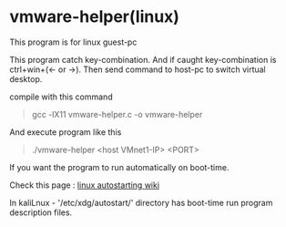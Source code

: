 # vmware-helper(linux)
This program is for linux guest-pc

This program catch key-combination. And if caught key-combination is ctrl+win+(← or →). Then send command to host-pc to switch virtual desktop.

compile with this command
> gcc -lX11 vmware-helper.c -o vmware-helper

And execute program like this
> ./vmware-helper &lt;host VMnet1-IP&gt; &lt;PORT&gt;

If you want the program to run automatically on boot-time.

Check this page : [linux autostarting wiki](https://wiki.archlinux.org/index.php/Autostarting)

In kaliLnux - '/etc/xdg/autostart/' directory has boot-time run program description files.